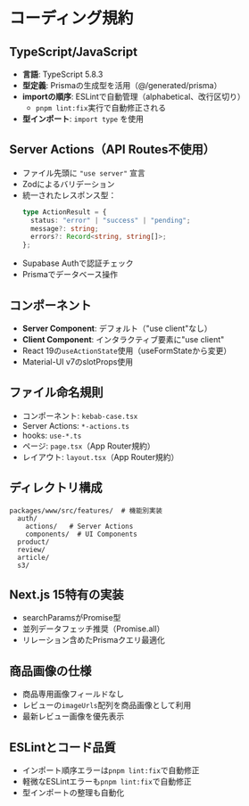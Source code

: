 # コーディング規約

## TypeScript/JavaScript

- **言語**: TypeScript 5.8.3
- **型定義**: Prismaの生成型を活用（@/generated/prisma）
- **importの順序**: ESLintで自動管理（alphabetical、改行区切り）
  - `pnpm lint:fix`実行で自動修正される
- **型インポート**: `import type` を使用

## Server Actions（API Routes不使用）

- ファイル先頭に `"use server"` 宣言
- Zodによるバリデーション
- 統一されたレスポンス型：
  ```typescript
  type ActionResult = {
    status: "error" | "success" | "pending";
    message?: string;
    errors?: Record<string, string[]>;
  };
  ```
- Supabase Authで認証チェック
- Prismaでデータベース操作

## コンポーネント

- **Server Component**: デフォルト（"use client"なし）
- **Client Component**: インタラクティブ要素に"use client"
- React 19の`useActionState`使用（useFormStateから変更）
- Material-UI v7のslotProps使用

## ファイル命名規則

- コンポーネント: `kebab-case.tsx`
- Server Actions: `*-actions.ts`
- hooks: `use-*.ts`
- ページ: `page.tsx`（App Router規約）
- レイアウト: `layout.tsx`（App Router規約）

## ディレクトリ構成

```
packages/www/src/features/  # 機能別実装
  auth/
    actions/   # Server Actions
    components/  # UI Components
  product/
  review/
  article/
  s3/
```

## Next.js 15特有の実装

- searchParamsがPromise型
- 並列データフェッチ推奨（Promise.all）
- リレーション含めたPrismaクエリ最適化

## 商品画像の仕様

- 商品専用画像フィールドなし
- レビューの`imageUrls`配列を商品画像として利用
- 最新レビュー画像を優先表示

## ESLintとコード品質

- インポート順序エラーは`pnpm lint:fix`で自動修正
- 軽微なESLintエラーも`pnpm lint:fix`で自動修正
- 型インポートの整理も自動化
